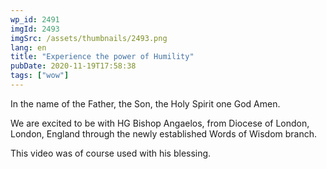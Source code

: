 ```yaml
---
wp_id: 2491
imgId: 2493
imgSrc: /assets/thumbnails/2493.png
lang: en
title: "Experience the power of Humility"
pubDate: 2020-11-19T17:58:38
tags: ["wow"]
---
```


<!-- page: 6 -->

<p>In the name of the Father, the Son, the Holy Spirit one God Amen.</p>
<p>We are excited to be with HG Bishop Angaelos, from Diocese of London, London, England through the newly established Words of Wisdom branch.</p>
<p>This video was of course used with his blessing.</p>
<p>&nbsp;</p>
